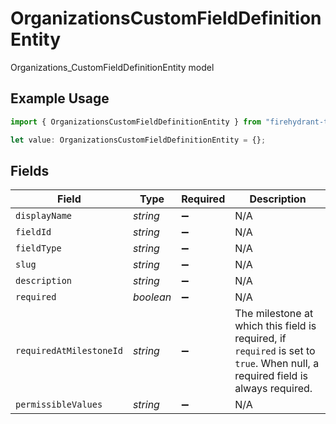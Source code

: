 # OrganizationsCustomFieldDefinitionEntity

Organizations_CustomFieldDefinitionEntity model

## Example Usage

```typescript
import { OrganizationsCustomFieldDefinitionEntity } from "firehydrant-typescript-sdk/models/components";

let value: OrganizationsCustomFieldDefinitionEntity = {};
```

## Fields

| Field                                                                                                                          | Type                                                                                                                           | Required                                                                                                                       | Description                                                                                                                    |
| ------------------------------------------------------------------------------------------------------------------------------ | ------------------------------------------------------------------------------------------------------------------------------ | ------------------------------------------------------------------------------------------------------------------------------ | ------------------------------------------------------------------------------------------------------------------------------ |
| `displayName`                                                                                                                  | *string*                                                                                                                       | :heavy_minus_sign:                                                                                                             | N/A                                                                                                                            |
| `fieldId`                                                                                                                      | *string*                                                                                                                       | :heavy_minus_sign:                                                                                                             | N/A                                                                                                                            |
| `fieldType`                                                                                                                    | *string*                                                                                                                       | :heavy_minus_sign:                                                                                                             | N/A                                                                                                                            |
| `slug`                                                                                                                         | *string*                                                                                                                       | :heavy_minus_sign:                                                                                                             | N/A                                                                                                                            |
| `description`                                                                                                                  | *string*                                                                                                                       | :heavy_minus_sign:                                                                                                             | N/A                                                                                                                            |
| `required`                                                                                                                     | *boolean*                                                                                                                      | :heavy_minus_sign:                                                                                                             | N/A                                                                                                                            |
| `requiredAtMilestoneId`                                                                                                        | *string*                                                                                                                       | :heavy_minus_sign:                                                                                                             | The milestone at which this field is required, if `required` is set to `true`. When null, a required field is always required. |
| `permissibleValues`                                                                                                            | *string*                                                                                                                       | :heavy_minus_sign:                                                                                                             | N/A                                                                                                                            |